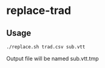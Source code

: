 # replace-trad

## Usage

```bash
./replace.sh trad.csv sub.vtt
```

Output file will be named sub.vtt.tmp
